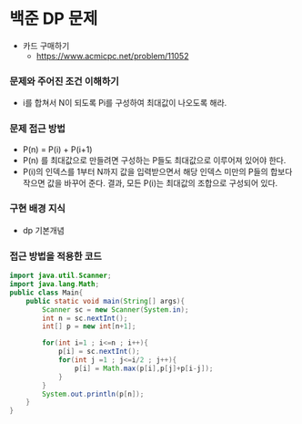 # 백준 DP 문제

- 카드 구매하기
  - https://www.acmicpc.net/problem/11052

### 문제와 주어진 조건 이해하기

- i를 합쳐서 N이 되도록 Pi를 구성하여 최대값이 나오도록 해라.

### 문제 접근 방법

- P(n) = P(i) + P(i+1)
- P(n) 를 최대값으로 만들려면 구성하는 P들도 최대값으로 이루어져 있어야 한다.
- P(i)의 인덱스를 1부터 N까지 값을 입력받으면서 해당 인덱스 미만의 P들의 합보다 작으면 값을 바꾸어 준다. 결과, 모든 P(i)는 최대값의 조합으로 구성되어 있다.

### 구현 배경 지식

- dp 기본개념

### 접근 방법을 적용한 코드

```java
import java.util.Scanner;
import java.lang.Math;
public class Main{
    public static void main(String[] args){
        Scanner sc = new Scanner(System.in);
        int n = sc.nextInt();
        int[] p = new int[n+1];

        for(int i=1 ; i<=n ; i++){
            p[i] = sc.nextInt();
            for(int j =1 ; j<=i/2 ; j++){
                p[i] = Math.max(p[i],p[j]+p[i-j]);
            }
        }
        System.out.println(p[n]);
    }
}
```
